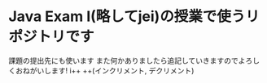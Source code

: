 # Java Exam I(略してjei)の授業で使うリポジトリです
課題の提出先にも使います
また何かありましたら追記していきますのでよろしくおねがいします!
i++ ++(インクリメント, デクリメント)
